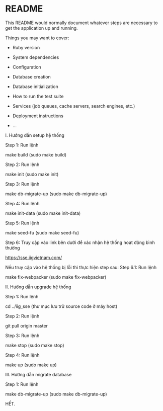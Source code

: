 # README

This README would normally document whatever steps are necessary to get the
application up and running.

Things you may want to cover:

* Ruby version

* System dependencies

* Configuration

* Database creation

* Database initialization

* How to run the test suite

* Services (job queues, cache servers, search engines, etc.)

* Deployment instructions

* ...

I. Hướng dẫn setup hệ thống

Step 1: Run lệnh

make build (sudo make build) 

Step 2: Run lệnh 

make init (sudo make init)

Step 3: Run lệnh 

make db-migrate-up (sudo make db-migrate-up)

Step 4: Run lệnh

make init-data (sudo make init-data)

Step 5: Run lệnh

make seed-fu (sudo make seed-fu)

Step 6: Truy cập vào link bên dưới để xác nhận hệ thống hoạt động bình thường

https://sse.iigvietnam.com/

Nếu truy cập vào hệ thống bị lỗi thì thực hiện step sau:
Step 6.1: Run lệnh

make fix-webpacker (sudo make fix-webpacker)

II. Hướng dẫn upgrade hệ thống

Step 1: Run lệnh

cd ../iig_sse (thư mục lưu trữ source code ở máy host)

Step 2: Run lệnh

git pull origin master

Step 3: Run lệnh

make stop (sudo make stop)

Step 4: Run lệnh

make up (sudo make up)


III. Hướng dẫn migrate database

Step 1: Run lệnh

make db-migrate-up (sudo make db-migrate-up)

HẾT.
